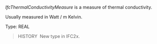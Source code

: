 _IfcThermalConductivityMeasure_ is a measure of thermal conductivity.

Usually measured in Watt / m Kelvin.

Type: REAL

> HISTORY&nbsp; New type in IFC2x.